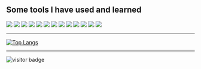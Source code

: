 

## Some tools I have used and learned
<img src="https://img.shields.io/badge/HTML5-E34F26?style=flat-square&logo=HTML5&logoColor=FFFFFF" /> <img src="https://img.shields.io/badge/CSS3-2EA3D5?style=flat-square&logo=CSS3&logoColor=FFFFFF" /> 
<img src="https://img.shields.io/badge/Sass-CC6699?style=flat-square&logo=Sass&logoColor=FFFFFF" /> 
<img src="https://img.shields.io/badge/Bootstrap-7952B3?style=flat-square&logo=Bootstrap&logoColor=FFFFFF" /> 
<img src="https://img.shields.io/badge/Tailwind CSS-06B6D4?style=flat-square&logo=Tailwind CSS&logoColor=FFFFFF" />
<img src="https://img.shields.io/badge/JavaScript-F7DF1E?style=flat-square&logo=JavaScript&logoColor=FFFFFF" />
<img src="https://img.shields.io/badge/React-61DAFB?style=flat-square&logo=React&logoColor=FFFFFF" />
<img src="https://img.shields.io/badge/React Router-CA4245?style=flat-square&logo=React Router&logoColor=FFFFFF" />
<img src="https://img.shields.io/badge/Axios-5A29E4?style=flat-square&logo=Axios&logoColor=FFFFFF" />
<img src="https://img.shields.io/badge/Git-F05032?style=flat-square&logo=Git&logoColor=FFFFFF" />
<img src="https://img.shields.io/badge/VS Code-007ACC?style=flat-square&logo=Visual Studio Code&logoColor=FFFFFF" />
<img src="https://img.shields.io/badge/Photoshop-31A8FF?style=flat-square&logo=Adobe Photoshop&logoColor=FFFFFF" /> 
<img src="https://img.shields.io/badge/Figma-F24E1E?style=flat-square&logo=Figma&logoColor=FFFFFF" />

---
[![Top Langs](https://github-readme-stats.vercel.app/api/top-langs/?username=dima-voit&layout=compact&theme=radical&langs_count=6)](https://github.com/anuraghazra/github-readme-stats)

---

![visitor badge](https://visitor-badge.glitch.me/badge?page_id=dima-voit.visitor-badge)
<!--
**dima-voit/dima-voit** is a ✨ _special_ ✨ repository because its `README.md` (this file) appears on your GitHub profile.

Here are some ideas to get you started:
### Hi there 👋
- 🔭 I’m currently working on ...
- 🌱 I’m currently learning ...
- 👯 I’m looking to collaborate on ...
- 🤔 I’m looking for help with ...
- 💬 Ask me about ...
- 📫 How to reach me: ...
- 😄 Pronouns: ...
- ⚡ Fun fact: ...
-->
